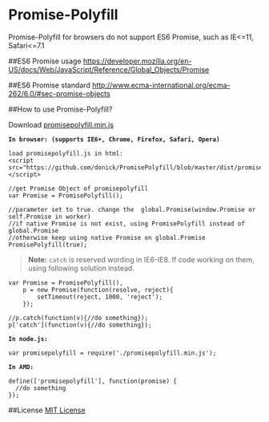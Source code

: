 # Promise-Polyfill
Promise-Polyfill for browsers do not support ES6 Promise, such as IE<=11, Safari<=7.1

##ES6 Promise usage
  https://developer.mozilla.org/en-US/docs/Web/JavaScript/Reference/Global_Objects/Promise
  
##ES6 Promise standard
  http://www.ecma-international.org/ecma-262/6.0/#sec-promise-objects

##How to use Promise-Polyfill?

  Download [promisepolyfill.min.js](https://github.com/donick/PromisePolyfill/blob/master/dist/promisepolyfill.min.js)
  
**`In browser: (supports IE6+, Chrome, Firefox, Safari, Opera)`**
  ```
  load promisepolyfill.js in html: 
  <script src="https://github.com/donick/PromisePolyfill/blob/master/dist/promisepolyfill.min.js"></script>
  
  //get Promise Object of promisepolyfill
  var Promise = PromisePolyfill();
  
  //parameter set to true. change the  global.Promise(window.Promise or self.Promise in worker)
  //if native Promise is not exist, using PromisePolyfill instead of global.Promise
  //otherwise keep using native Promise on global.Promise
  PromisePolyfill(true);
  ```
    
 >**Note:** `catch` is reserved wording in IE6-IE8. If code working on them, using following solution instead.
  
  ```
  var Promise = PromisePolyfill(),
      p = new Promise(function(resolve, reject){
          setTimeout(reject, 1000, 'reject');
      });
  
  //p.catch(function(v){//do something});
  p['catch'](function(v){//do something});
  ```
**`In node.js:`**
  ```
  var promisepolyfill = require('./promisepolyfill.min.js');
  ```
**`In AMD:`**
  ```
  define(['promisepolyfill'], function(promise) {
    //do something
  });
  ```
##License
  [MIT License](https://github.com/donick/PromisePolyfill/blob/master/LICENSE)
